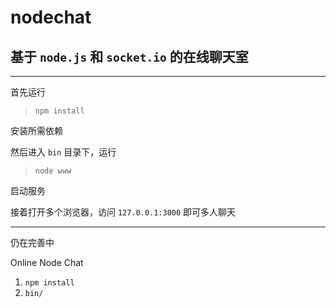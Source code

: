 # nodechat

## 基于 `node.js` 和 `socket.io` 的在线聊天室

---

首先运行

> `npm install`

安装所需依赖

然后进入 `bin` 目录下，运行

> `node www`

启动服务

接着打开多个浏览器，访问 `127.0.0.1:3000` 即可多人聊天

---

仍在完善中

Online Node Chat

1. `npm install`
2. `bin/ `
